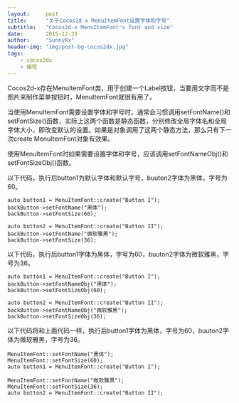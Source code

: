 ```yaml
---
layout:     post
title:      "关于Cocos2d-x MenuItemFont设置字体和字号"
subtitle:   "Cocos2d-x MenuItemFont's font and size"
date:       2015-12-23
author:     "SunnyRx"
header-img: "img/post-bg-cocos2dx.jpg"
tags:
    - cocos2dx
    - 编程
---
```

Cocos2d-x存在MenuItemFont类，用于创建一个Label按钮，当要用文字而不是图片来制作菜单按钮时，MenuItemFont就很有用了。

当使用MenuItemFont需要设置字体和字号时，通常会习惯调用setFontName()和setFontSize()函数，实际上这两个函数是静态函数，分别修改全局字体名和全局字体大小，即改变默认的设置。如果是对象调用了这两个静态方法，那么只有下一次create MenuItemFont对象有效果。

使用MenuItemFont时如果需要设置字体和字号，应该调用setFontNameObj()和setFontSizeObj()函数。

以下代码，执行后button1为默认字体和默认字号，buuton2字体为黑体，字号为60。
```
auto button1 = MenuItemFont::create("Button I");
backButton->setFontName("黑体");
backButton->setFontSize(60);

auto button2 = MenuItemFont::create("Button II");
backButton->setFontName("微软雅黑");
backButton->setFontSize(36);
```

以下代码，执行后button1字体为黑体，字号为60，buuton2字体为微软雅黑，字号为36。
```
auto button1 = MenuItemFont::create("Button I");
backButton->setFontNameObj("黑体");
backButton->setFontSizeObj(60);

auto button2 = MenuItemFont::create("Button II");
backButton->setFontNameObj("微软雅黑");
backButton->setFontSizeObj(36);
```

以下代码将和上面代码一样，执行后button1字体为黑体，字号为60，buuton2字体为微软雅黑，字号为36。
```
MenuItemFont::setFontName("黑体");
MenuItemFont::setFontSize(60);
auto button1 = MenuItemFont::create("Button I");

MenuItemFont::setFontName("微软雅黑");
MenuItemFont::setFontSize(36);
auto button2 = MenuItemFont::create("Button II");
```